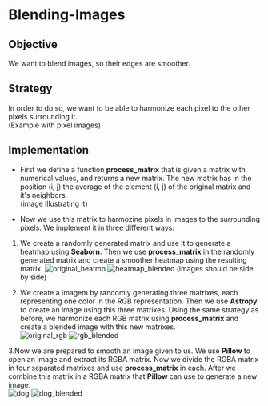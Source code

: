 # Blending-Images

## Objective
We want to blend images, so their edges are smoother.

## Strategy
In order to do so, we want to be able to harmonize each pixel to the other pixels surrounding it.  
(Example with pixel images)

## Implementation
* First we define a function **process_matrix** that is given a matrix with numerical values, and returns a new matrix.
The new matrix has in the position (i, j) the average of the element (i, j) of the original matrix and it's neighbors.  
(image illustrating it)  
  
* Now we use this matrix to harmozine pixels in images to the surrounding pixels.  We implement it in three different ways:

1. We create a randomly generated matrix and use it to generate a heatmap using **Seaborn**. 
Then we use **process_matrix** in the randomly generated matrix and create a smoother heatmap using the resulting matrix.
![original_heatmp](https://user-images.githubusercontent.com/112963325/197737190-a1461a5e-7037-4d91-b1e1-92f088eeec45.png) 
![heatmap_blended](https://user-images.githubusercontent.com/112963325/197737224-6df77891-a2cc-4efc-8b1e-292ea163347f.png)
(images should be side by side)

2. We create a imagem by randomly generating three matrixes, each representing one color in the RGB representation. 
Then we use **Astropy** to create an image using this three matrixes. 
Using the same strategy as before, we harmonize each RGB matrix using **process_matrix** and create a blended image with this new matrixes.  
![original_rgb](https://user-images.githubusercontent.com/112963325/197739663-c7301feb-7941-45e4-9bc2-ccf9afb3e800.png)
![rgb_blended](https://user-images.githubusercontent.com/112963325/197739679-a383dbc3-bf7f-4c89-8e62-26eb1fe5ad01.png)

3.Now we are prepared to smooth an image given to us. We use **Pillow** to open an image and extract its RGBA matrix. 
Now we divide the RGBA matrix in four separated matrixes and use **process_matrix** in each. 
After we combine this matrix in a RGBA matrix that **Pillow** can use to generate a new image.  
![dog](https://user-images.githubusercontent.com/112963325/197740607-0e67a066-93bf-4c11-bcd6-f96b9ed27831.png)
![dog_blended](https://user-images.githubusercontent.com/112963325/197740608-8d2c1484-ef52-45dc-a323-bac811a81d8f.png)


